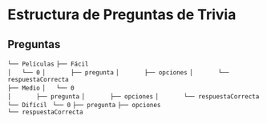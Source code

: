 # Estructura de Preguntas de Trivia

## Preguntas

`└── Películas`
   `├── Fácil`  
   `│   └── 0` 
   `│       ├── pregunta`
   `│       ├── opciones`
   `│       └── respuestaCorrecta`  
   `├── Medio`
   `│   └── 0`  
   `│       ├── pregunta` 
   `│       ├── opciones` 
   `│       └── respuestaCorrecta`  
   `└── Difícil` 
       ` └── 0`
           `├── pregunta`
           `├── opciones`  
            `└── respuestaCorrecta` 
